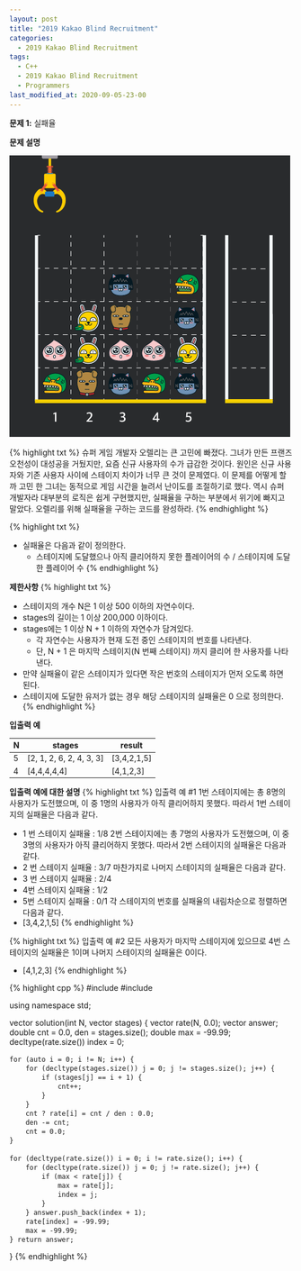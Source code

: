 ```yaml
---
layout: post
title: "2019 Kakao Blind Recruitment"
categories:
  - 2019 Kakao Blind Recruitment
tags:
  - C++
  - 2019 Kakao Blind Recruitment
  - Programmers
last_modified_at: 2020-09-05-23-00
---
```


<strong> 문제 1:</strong> 실패율

<strong>문제 설명</strong>

![crane_game_101.png](/assets/images/2020-09-03-23-33-2019-카카오-개발자-겨울-인턴십/crane_game_101.png)

{% highlight txt %}
슈퍼 게임 개발자 오렐리는 큰 고민에 빠졌다. 그녀가 만든 프랜즈 오천성이 대성공을
거뒀지만, 요즘 신규 사용자의 수가 급감한 것이다. 원인은 신규 사용자와 기존 사용자
사이에 스테이지 차이가 너무 큰 것이 문제였다.
이 문제를 어떻게 할까 고민 한 그녀는 동적으로 게임 시간을 늘려서 난이도를
조절하기로 했다. 역시 슈퍼 개발자라 대부분의 로직은 쉽게 구현했지만, 실패율을
구하는 부분에서 위기에 빠지고 말았다. 오렐리를 위해 실패율을 구하는 코드를
완성하라.
{% endhighlight %}

{% highlight txt %}
  - 실패율은 다음과 같이 정의한다.
    - 스테이지에 도달했으나 아직 클리어하지 못한 플레이어의 수 / 스테이지에 도달한 플레이어 수
{% endhighlight %}

<strong>제한사항</strong>
{% highlight txt %}
  - 스테이지의 개수 N은 1 이상 500 이하의 자연수이다.
  - stages의 길이는 1 이상 200,000 이하이다.
  - stages에는 1 이상 N + 1 이하의 자연수가 담겨있다.
    - 각 자연수는 사용자가 현재 도전 중인 스테이지의 번호를 나타낸다.
    - 단, N + 1 은 마지막 스테이지(N 번째 스테이지) 까지 클리어 한 사용자를 나타낸다.
  - 만약 실패율이 같은 스테이지가 있다면 작은 번호의 스테이지가 먼저 오도록 하면 된다.
  - 스테이지에 도달한 유저가 없는 경우 해당 스테이지의 실패율은 0 으로 정의한다.
{% endhighlight %}

<strong>입출력 예</strong>

| N | stages | result |
| --- | --- | --- |
| 5 | [2, 1, 2, 6, 2, 4, 3, 3] | [3,4,2,1,5] |
| 4 | [4,4,4,4,4] | [4,1,2,3] |


<strong>입출력 예에 대한 설명</strong>
{% highlight txt %}
입출력 예 #1
1번 스테이지에는 총 8명의 사용자가 도전했으며, 이 중 1명의 사용자가 아직 클리어하지 못했다.
따라서 1번 스테이지의 실패율은 다음과 같다.
  - 1 번 스테이지 실패율 : 1/8
2번 스테이지에는 총 7명의 사용자가 도전했으며, 이 중 3명의 사용자가 아직 클리어하지 못했다.
따라서 2번 스테이지의 실패율은 다음과 같다.
  - 2 번 스테이지 실패율 : 3/7
마찬가지로 나머지 스테이지의 실패율은 다음과 같다.
  - 3 번 스테이지 실패율 : 2/4
  - 4번 스테이지 실패율 : 1/2
  - 5번 스테이지 실패율 : 0/1
각 스테이지의 번호를 실패율의 내림차순으로 정렬하면 다음과 같다.
  - [3,4,2,1,5]
{% endhighlight %}

{% highlight txt %}
입출력 예 #2
모든 사용자가 마지막 스테이지에 있으므로 4번 스테이지의 실패율은 1이며 나머지 스테이지의 실패율은 0이다.
  - [4,1,2,3]
{% endhighlight %}

{% highlight cpp %}
#include <string>
#include <vector>

using namespace std;

vector<int> solution(int N, vector<int> stages) {
    vector<double> rate(N, 0.0);
    vector<int> answer;
    double cnt = 0.0, den = stages.size();
    double max = -99.99;
    decltype(rate.size()) index = 0;
    
    for (auto i = 0; i != N; i++) {
        for (decltype(stages.size()) j = 0; j != stages.size(); j++) {
            if (stages[j] == i + 1) {
                cnt++;
            }
        } 
        cnt ? rate[i] = cnt / den : 0.0;
        den -= cnt;
        cnt = 0.0;
    }
    
    for (decltype(rate.size()) i = 0; i != rate.size(); i++) {
        for (decltype(rate.size()) j = 0; j != rate.size(); j++) {
            if (max < rate[j]) {
                max = rate[j];
                index = j;
            }
        } answer.push_back(index + 1);
        rate[index] = -99.99;
        max = -99.99;
    } return answer;
}
{% endhighlight %}
